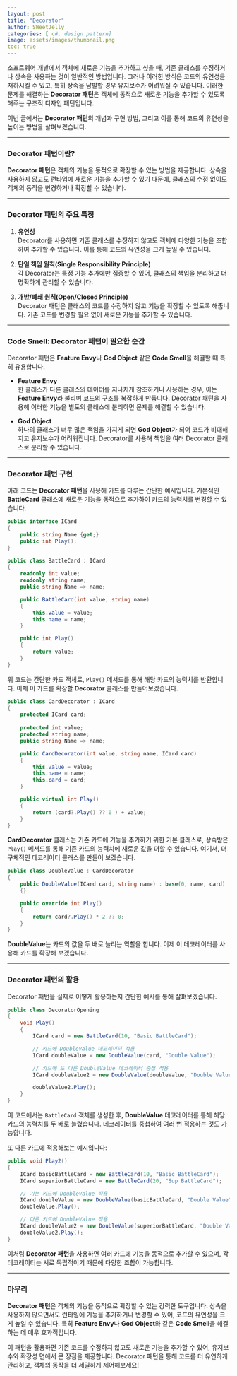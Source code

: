 ```yaml
---
layout: post
title: "Decorator"
author: SWeetJelly
categories: [ c#, design pattern]
image: assets/images/thumbnail.png
toc: true
---
```


소프트웨어 개발에서 객체에 새로운 기능을 추가하고 싶을 때, 기존 클래스를 수정하거나 상속을 사용하는 것이 일반적인 방법입니다. 그러나 이러한 방식은 코드의 유연성을 저하시킬 수 있고, 특히 상속을 남발할 경우 유지보수가 어려워질 수 있습니다. 이러한 문제를 해결하는 **Decorator 패턴**은 객체에 동적으로 새로운 기능을 추가할 수 있도록 해주는 구조적 디자인 패턴입니다.

이번 글에서는 **Decorator 패턴**의 개념과 구현 방법, 그리고 이를 통해 코드의 유연성을 높이는 방법을 살펴보겠습니다.

---

### Decorator 패턴이란?

**Decorator 패턴**은 객체의 기능을 동적으로 확장할 수 있는 방법을 제공합니다. 상속을 사용하지 않고도 런타임에 새로운 기능을 추가할 수 있기 때문에, 클래스의 수정 없이도 객체의 동작을 변경하거나 확장할 수 있습니다.

---

### Decorator 패턴의 주요 특징

1. **유연성**  
   Decorator를 사용하면 기존 클래스를 수정하지 않고도 객체에 다양한 기능을 조합하여 추가할 수 있습니다. 이를 통해 코드의 유연성을 크게 높일 수 있습니다.

2. **단일 책임 원칙(Single Responsibility Principle)**  
   각 Decorator는 특정 기능 추가에만 집중할 수 있어, 클래스의 책임을 분리하고 더 명확하게 관리할 수 있습니다.

3. **개방/폐쇄 원칙(Open/Closed Principle)**  
   Decorator 패턴은 클래스의 코드를 수정하지 않고 기능을 확장할 수 있도록 해줍니다. 기존 코드를 변경할 필요 없이 새로운 기능을 추가할 수 있습니다.

---

### Code Smell: Decorator 패턴이 필요한 순간

Decorator 패턴은 **Feature Envy**나 **God Object** 같은 **Code Smell**을 해결할 때 특히 유용합니다.

- **Feature Envy**  
  한 클래스가 다른 클래스의 데이터를 지나치게 참조하거나 사용하는 경우, 이는 **Feature Envy**라 불리며 코드의 구조를 복잡하게 만듭니다. Decorator 패턴을 사용해 이러한 기능을 별도의 클래스에 분리하면 문제를 해결할 수 있습니다.

- **God Object**  
  하나의 클래스가 너무 많은 책임을 가지게 되면 **God Object**가 되어 코드가 비대해지고 유지보수가 어려워집니다. Decorator를 사용해 책임을 여러 Decorator 클래스로 분리할 수 있습니다.

---

### Decorator 패턴 구현

아래 코드는 **Decorator 패턴**을 사용해 카드를 다루는 간단한 예시입니다. 기본적인 **BattleCard** 클래스에 새로운 기능을 동적으로 추가하여 카드의 능력치를 변경할 수 있습니다.

```csharp
public interface ICard
{
    public string Name {get;}
    public int Play();
}

public class BattleCard : ICard
{
    readonly int value;
    readonly string name;
    public string Name => name;

    public BattleCard(int value, string name)
    {
        this.value = value;
        this.name = name;
    }

    public int Play()
    {
        return value;
    }
}
```

위 코드는 간단한 카드 객체로, `Play()` 메서드를 통해 해당 카드의 능력치를 반환합니다. 이제 이 카드를 확장할 **Decorator** 클래스를 만들어보겠습니다.

```csharp
public class CardDecorator : ICard
{
    protected ICard card;
    
    protected int value;
    protected string name;
    public string Name => name;

    public CardDecorator(int value, string name, ICard card)
    {
        this.value = value;
        this.name = name;
        this.card = card;
    }

    public virtual int Play()
    {
        return (card?.Play() ?? 0 ) + value;
    }
}
```

**CardDecorator** 클래스는 기존 카드에 기능을 추가하기 위한 기본 클래스로, 상속받은 `Play()` 메서드를 통해 기존 카드의 능력치에 새로운 값을 더할 수 있습니다. 여기서, 더 구체적인 데코레이터 클래스를 만들어 보겠습니다.

```csharp
public class DoubleValue : CardDecorator
{
    public DoubleValue(ICard card, string name) : base(0, name, card)
    {}

    public override int Play()
    {
        return card?.Play() * 2 ?? 0;
    }
}
```

**DoubleValue**는 카드의 값을 두 배로 늘리는 역할을 합니다. 이제 이 데코레이터를 사용해 카드를 확장해 보겠습니다.

---

### Decorator 패턴의 활용

Decorator 패턴을 실제로 어떻게 활용하는지 간단한 예시를 통해 살펴보겠습니다.

```csharp
public class DecoratorOpening
{
    void Play()
    {
        ICard card = new BattleCard(10, "Basic BattleCard");

        // 카드에 DoubleValue 데코레이터 적용
        ICard doubleValue = new DoubleValue(card, "Double Value");

        // 카드에 또 다른 DoubleValue 데코레이터 중첩 적용
        ICard doubleValue2 = new DoubleValue(doubleValue, "Double Value");

        doubleValue2.Play();
    }
}
```

이 코드에서는 `BattleCard` 객체를 생성한 후, **DoubleValue** 데코레이터를 통해 해당 카드의 능력치를 두 배로 늘렸습니다. 데코레이터를 중첩하여 여러 번 적용하는 것도 가능합니다.

또 다른 카드에 적용해보는 예시입니다:

```csharp
public void Play2()
{
    ICard basicBattleCard = new BattleCard(10, "Basic BattleCard");
    ICard superiorBattleCard = new BattleCard(20, "Sup BattleCard");

    // 기본 카드에 DoubleValue 적용
    ICard doubleValue = new DoubleValue(basicBattleCard, "Double Value");
    doubleValue.Play();

    // 다른 카드에 DoubleValue 적용
    ICard doubleValue2 = new DoubleValue(superiorBattleCard, "Double Value");
    doubleValue2.Play();
}
```

이처럼 **Decorator 패턴**을 사용하면 여러 카드에 기능을 동적으로 추가할 수 있으며, 각 데코레이터는 서로 독립적이기 때문에 다양한 조합이 가능합니다.

---

### 마무리

**Decorator 패턴**은 객체의 기능을 동적으로 확장할 수 있는 강력한 도구입니다. 상속을 사용하지 않으면서도 런타임에 기능을 추가하거나 변경할 수 있어, 코드의 유연성을 크게 높일 수 있습니다. 특히 **Feature Envy**나 **God Object**와 같은 **Code Smell**을 해결하는 데 매우 효과적입니다.

이 패턴을 활용하면 기존 코드를 수정하지 않고도 새로운 기능을 추가할 수 있어, 유지보수와 확장성 면에서 큰 장점을 제공합니다. Decorator 패턴을 통해 코드를 더 유연하게 관리하고, 객체의 동작을 더 세밀하게 제어해보세요!
